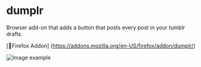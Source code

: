 # dumplr
Browser add-on that adds a button that posts every post in your tumblr drafts.

[🔗Firefox Addon] (https://addons.mozilla.org/en-US/firefox/addon/dumplr/)

![Image example](https://addons.cdn.mozilla.net/user-media/previews/full/223/223996.png?modified=1566681816)
